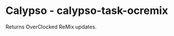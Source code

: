 Calypso - calypso-task-ocremix
================================

Returns OverClocked ReMix updates.
